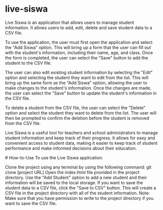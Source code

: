 ﻿# live-siswa
Live Siswa is an application that allows users to manage student information. It allows users to add, edit, delete and save student data to a CSV file.

To use the application, the user must first open the application and select the "Add Siswa" option. This will bring up a form that the user can fill out with the student's information, including their name, age, and class. Once the form is completed, the user can select the "Save" button to add the student to the CSV file.

The user can also edit existing student information by selecting the "Edit" option and selecting the student they want to edit from the list. This will bring up the same form as the "Add Siswa" option, allowing the user to make changes to the student's information. Once the changes are made, the user can select the "Save" button to update the student's information in the CSV file.

To delete a student from the CSV file, the user can select the "Delete" option and select the student they want to delete from the list. The user will then be prompted to confirm the deletion before the student is removed from the CSV file.

Live Siswa is a useful tool for teachers and school administrators to manage student information and keep track of their progress. It allows for easy and convenient access to student data, making it easier to keep track of student performance and make informed decisions about their education.

﻿# How-to-Use
To use the Live Siswa application:

Clone the project using any terminal by using the following command: git clone [project URL]
Open the index.html file provided in the project directory.
Use the "Add Student" option to add a new student and their information will be saved to the local storage.
If you want to save the student data to a CSV file, click the "Save to CSV" button. This will create a CSV file in the project directory with all of the student information.
Note: Make sure that you have permission to write to the project directory if you want to save the CSV file.
